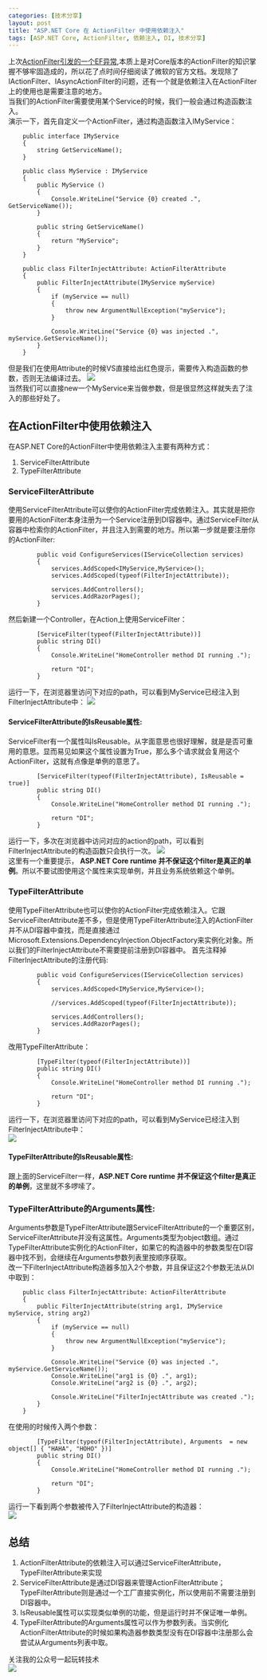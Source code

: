 ```yaml
---
categories: [技术分享]
layout: post
title: "ASP.NET Core 在 ActionFilter 中使用依赖注入"
tags: [ASP.NET Core, ActionFilter, 依赖注入, DI, 技术分享]
---
```


上次[ActionFilter引发的一个EF异常](https://www.cnblogs.com/kklldog/p/not-use-sync-in-actionfilter.html),本质上是对Core版本的ActionFilter的知识掌握不够牢固造成的，所以花了点时间仔细阅读了微软的官方文档。发现除了IActionFilter、IAsyncActionFilter的问题，还有一个就是依赖注入在ActionFilter上的使用也是需要注意的地方。   
当我们的ActionFilter需要使用某个Service的时候，我们一般会通过构造函数注入。    
演示一下，首先自定义一个ActionFilter，通过构造函数注入IMyService：
```
    public interface IMyService
    {
        string GetServiceName(); 
    }

    public class MyService : IMyService
    {
        public MyService ()
        {
            Console.WriteLine("Service {0} created .", GetServiceName());
        }

        public string GetServiceName()
        {
            return "MyService";
        }
    }

    public class FilterInjectAttribute: ActionFilterAttribute
    {
        public FilterInjectAttribute(IMyService myService)
        {
            if (myService == null)
            {
                throw new ArgumentNullException("myService");
            }

            Console.WriteLine("Service {0} was injected .", myService.GetServiceName());
        }
    }
```
但是我们在使用Attribute的时候VS直接给出红色提示，需要传入构造函数的参数，否则无法编译过去。
![](https://s1.ax1x.com/2020/03/24/8HOaFA.md.png)     
当然我们可以直接new一个MyService来当做参数，但是很显然这样就失去了注入的那些好处了。
## 在ActionFilter中使用依赖注入
在ASP.NET Core的ActionFilter中使用依赖注入主要有两种方式：   
1. ServiceFilterAttribute
2. TypeFilterAttribute
### ServiceFilterAttribute
使用ServiceFilterAttribute可以使你的ActionFilter完成依赖注入。其实就是把你要用的ActionFilter本身注册为一个Service注册到DI容器中。通过ServiceFilter从容器中检索你的ActionFilter，并且注入到需要的地方。所以第一步就是要注册你的ActionFilter:
```
        public void ConfigureServices(IServiceCollection services)
        {
            services.AddScoped<IMyService,MyService>();
            services.AddScoped(typeof(FilterInjectAttribute));

            services.AddControllers();
            services.AddRazorPages();
        }
```
然后新建一个Controller，在Action上使用ServiceFilter：
```
        [ServiceFilter(typeof(FilterInjectAttribute))]
        public string DI()
        {
            Console.WriteLine("HomeController method DI running .");

            return "DI";
        }
```
运行一下，在浏览器里访问下对应的path，可以看到MyService已经注入到FilterInjectAttribute中：
![](https://s1.ax1x.com/2020/03/24/8HOsOS.md.png)
#### ServiceFilterAttribute的IsReusable属性:
ServiceFilter有一个属性叫IsReusable。从字面意思也很好理解，就是是否可重用的意思。显而易见如果这个属性设置为True，那么多个请求就会复用这个ActionFilter，这就有点像是单例的意思了。
```
        [ServiceFilter(typeof(FilterInjectAttribute), IsReusable = true)]
        public string DI()
        {
            Console.WriteLine("HomeController method DI running .");

            return "DI";
        }
```
运行一下，多次在浏览器中访问对应的action的path，可以看到FilterInjectAttribute的构造函数只会执行一次。
![](https://s1.ax1x.com/2020/03/24/8HOLk9.md.png)   
这里有一个重要提示， **ASP.NET Core runtime 并不保证这个filter是真正的单例**。所以不要试图使用这个属性来实现单例，并且业务系统依赖这个单例。
### TypeFilterAttribute
使用TypeFilterAttribute也可以使你的ActionFilter完成依赖注入。它跟ServiceFilterAttribute差不多，但是使用TypeFilterAttribute注入的ActionFilter并不从DI容器中查找，而是直接通过Microsoft.Extensions.DependencyInjection.ObjectFactory来实例化对象。所以我们的FilterInjectAttribute不需要提前注册到DI容器中。 
首先注释掉FilterInjectAttribute的注册代码:
```
        public void ConfigureServices(IServiceCollection services)
        {
            services.AddScoped<IMyService,MyService>();

            //services.AddScoped(typeof(FilterInjectAttribute));

            services.AddControllers();
            services.AddRazorPages();
        }
```
改用TypeFilterAttribute：
```
        [TypeFilter(typeof(FilterInjectAttribute))]
        public string DI()
        {
            Console.WriteLine("HomeController method DI running .");

            return "DI";
        }
```
运行一下，在浏览器里访问下对应的path，可以看到MyService已经注入到FilterInjectAttribute中：    
![](https://s1.ax1x.com/2020/03/24/8HOsOS.md.png)     
#### TypeFilterAttribute的IsReusable属性:
跟上面的ServiceFilter一样，**ASP.NET Core runtime 并不保证这个filter是真正的单例**，这里就不多啰嗦了。
### TypeFilterAttribute的Arguments属性:
Arguments参数是TypeFilterAttribute跟ServiceFilterAttribute的一个重要区别，ServiceFilterAttribute并没有这属性。Arguments类型为object数组。通过TypeFilterAttribute实例化的ActionFilter，如果它的构造器中的参数类型在DI容器中找不到，会继续在Arguments参数列表里按顺序获取。     
改一下FilterInjectAttribute构造器多加入2个参数，并且保证这2个参数无法从DI中取到：
```
    public class FilterInjectAttribute: ActionFilterAttribute
    {
        public FilterInjectAttribute(string arg1, IMyService myService, string arg2)
        {
            if (myService == null)
            {
                throw new ArgumentNullException("myService");
            }

            Console.WriteLine("Service {0} was injected .", myService.GetServiceName());
            Console.WriteLine("arg1 is {0} .", arg1);
            Console.WriteLine("arg2 is {0} .", arg2);

            Console.WriteLine("FilterInjectAttribute was created .");
        }
    }
```
在使用的时候传入两个参数：
```
        [TypeFilter(typeof(FilterInjectAttribute), Arguments  = new object[] { "HAHA", "HOHO" })]
        public string DI()
        {
            Console.WriteLine("HomeController method DI running .");

            return "DI";
        }
```
运行一下看到两个参数被传入了FilterInjectAttribute的构造器：   
![](https://s1.ax1x.com/2020/03/24/8bRRVf.png)

## 总结
1. ActionFilterAttribute的依赖注入可以通过ServiceFilterAttribute，TypeFilterAttribute来实现
2. ServiceFilterAttribute是通过DI容器来管理ActionFilterAttribute；TypeFilterAttribute则是通过一个工厂直接实例化，所以使用前不需要注册到DI容器中。
3. IsReusable属性可以实现类似单例的功能，但是运行时并不保证唯一单例。
4. TypeFilterAttribute的Arguments属性可以作为参数列表。当实例化ActionFilterAttribute的时候如果构造器参数类型没有在DI容器中注册那么会尝试从Arguments列表中取。

    
关注我的公众号一起玩转技术   
![](https://s1.ax1x.com/2020/06/29/NfQjds.jpg)